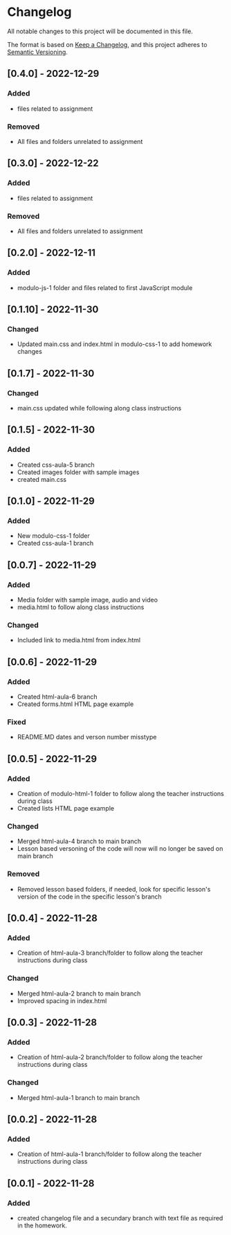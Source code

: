 # Changelog

All notable changes to this project will be documented in this file.

The format is based on [Keep a Changelog](https://keepachangelog.com/en/1.0.0/),
and this project adheres to [Semantic Versioning](https://semver.org/spec/v2.0.0.html).

## [0.4.0] - 2022-12-29

### Added

- files related to assignment 

### Removed

- All files and folders unrelated to assignment

## [0.3.0] - 2022-12-22

### Added

- files related to assignment

### Removed

- All files and folders unrelated to assignment

## [0.2.0] - 2022-12-11

### Added

- modulo-js-1 folder and files related to first JavaScript module

## [0.1.10] - 2022-11-30

### Changed

- Updated main.css and index.html in modulo-css-1 to add homework changes

## [0.1.7] - 2022-11-30

### Changed

- main.css updated while following along class instructions

## [0.1.5] - 2022-11-30

### Added

- Created css-aula-5 branch
- Created images folder with sample images
- created main.css

## [0.1.0] - 2022-11-29

### Added

- New modulo-css-1 folder
- Created css-aula-1 branch

## [0.0.7] - 2022-11-29

### Added

- Media folder with sample image, audio and video
- media.html to follow along class instructions

### Changed

- Included link to media.html from index.html

## [0.0.6] - 2022-11-29

### Added

- Created html-aula-6 branch
- Created forms.html HTML page example

### Fixed

- README.MD dates and verson number misstype

## [0.0.5] - 2022-11-29

### Added

- Creation of modulo-html-1 folder to follow along the teacher instructions during class
- Created lists HTML page example

### Changed

- Merged html-aula-4 branch to main branch
- Lesson based versoning of the code will now will no longer be saved on main branch

### Removed

- Removed lesson based folders, if needed, look for specific lesson's version of the code in the specific lesson's branch 

## [0.0.4] - 2022-11-28

### Added

- Creation of html-aula-3 branch/folder to follow along the teacher instructions during class

### Changed

- Merged html-aula-2 branch to main branch
- Improved spacing in index.html

## [0.0.3] - 2022-11-28

### Added

- Creation of html-aula-2 branch/folder to follow along the teacher instructions during class

### Changed

- Merged html-aula-1 branch to main branch

## [0.0.2] - 2022-11-28

### Added

- Creation of html-aula-1 branch/folder to follow along the teacher instructions during class

## [0.0.1] - 2022-11-28

### Added

- created changelog file and a secundary branch with text file as required in the homework.
